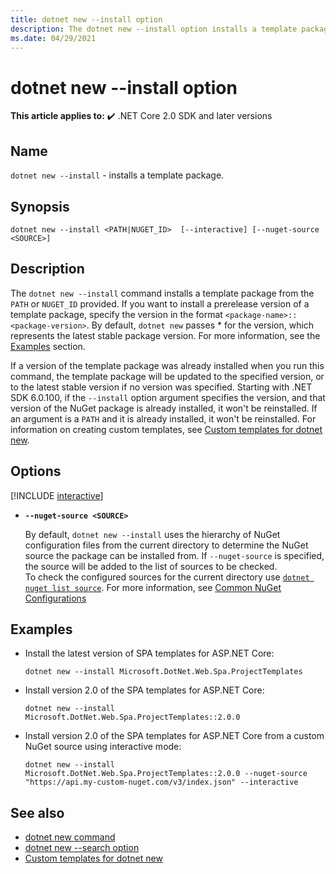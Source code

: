 ```yaml
---
title: dotnet new --install option
description: The dotnet new --install option installs a template package.
ms.date: 04/29/2021
---
```

# dotnet new --install option

**This article applies to:** ✔️ .NET Core 2.0 SDK and later versions

## Name

`dotnet new --install` - installs a template package.

## Synopsis

```dotnetcli
dotnet new --install <PATH|NUGET_ID>  [--interactive] [--nuget-source <SOURCE>]
```

## Description

The `dotnet new --install` command installs a template package from the `PATH` or `NUGET_ID` provided. If you want to install a prerelease version of a template package, specify the version in the format `<package-name>::<package-version>`. By default, `dotnet new` passes \* for the version, which represents the latest stable package version. For more information, see the [Examples](#examples) section.
  
If a version of the template package was already installed when you run this command, the template package will be updated to the specified version, or to the latest stable version if no version was specified.
Starting with .NET SDK 6.0.100, if the `--install` option argument specifies the version, and that version of the NuGet package is already installed, it won't be reinstalled.
If an argument is a `PATH` and it is already installed, it won't be reinstalled.
For information on creating custom templates, see [Custom templates for dotnet new](custom-templates.md).

## Options

<!-- markdownlint-disable MD012 -->

[!INCLUDE [interactive](../../../includes/cli-interactive-5-0.md)]

- **`--nuget-source <SOURCE>`**
  
  By default, `dotnet new --install` uses the hierarchy of NuGet configuration files from the current directory to determine the NuGet source the package can be installed from. If `--nuget-source` is specified, the source will be added to the list of sources to be checked.  
  To check the configured sources for the current directory use [`dotnet nuget list source`](dotnet-nuget-list-source.md). For more information, see [Common NuGet Configurations](/nuget/consume-packages/configuring-nuget-behavior)

## Examples

- Install the latest version of SPA templates for ASP.NET Core:

  ```dotnetcli
  dotnet new --install Microsoft.DotNet.Web.Spa.ProjectTemplates
  ```

- Install version 2.0 of the SPA templates for ASP.NET Core:

  ```dotnetcli
  dotnet new --install Microsoft.DotNet.Web.Spa.ProjectTemplates::2.0.0
  ```

- Install version 2.0 of the SPA templates for ASP.NET Core from a custom NuGet source using interactive mode:

  ```dotnetcli
  dotnet new --install Microsoft.DotNet.Web.Spa.ProjectTemplates::2.0.0 --nuget-source "https://api.my-custom-nuget.com/v3/index.json" --interactive
  ```

## See also

- [dotnet new command](dotnet-new.md)
- [dotnet new --search option](dotnet-new-search.md)
- [Custom templates for dotnet new](custom-templates.md)
